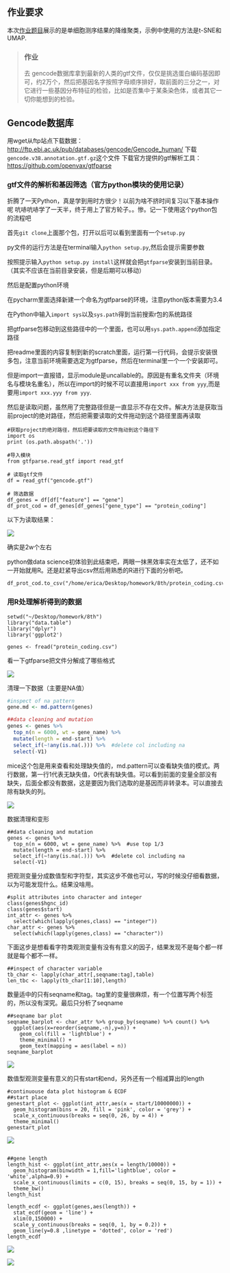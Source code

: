## 作业要求
本次[作业题目](https://mp.weixin.qq.com/s/WVRHrTL2UnrWttEyLGkhVw)展示的是单细胞测序结果的降维聚类，示例中使用的方法是t-SNE和UMAP.

> ### 作业
>
> 去 gencode数据库拿到最新的人类的gtf文件，仅仅是挑选蛋白编码基因即可，约2万个，然后把基因名字按照字母顺序排好，取前面的三分之一，对它进行一些基因分布特征的检验，比如是否集中于某条染色体，或者其它一切你能想到的检验。
>


## Gencode数据库
用wget从ftp站点下载数据：http://ftp.ebi.ac.uk/pub/databases/gencode/Gencode_human/
下载`gencode.v38.annotation.gtf.gz`这个文件
下载官方提供的gtf解析工具：https://github.com/openvax/gtfparse

### gtf文件的解析和基因筛选（官方python模块的使用记录）

折腾了一天Python，真是学到用时方很少！以前为啥不挤时间复习以下基本操作呢
吭哧吭哧学了一天半，终于用上了官方轮子。。惨。记一下使用这个python包的流程吧

首先`git clone`上面那个包，打开以后可以看到里面有一个`setup.py`

py文件的运行方法是在terminal输入`python setup.py`,然后会提示需要参数

按照提示输入`python setup.py install`这样就会把`gtfparse`安装到当前目录。（其实不应该在当前目录安装，但是后期可以移动）

然后是配置python环境

在pycharm里面选择新建一个命名为gtfparse的环境，注意python版本需要为3.4

在Python中输入`import sys`以及`sys.path`得到当前搜索r包的系统路径

把gtfparse包移动到这些路径中的一个里面，也可以用`sys.path.append`添加指定路径

把readme里面的内容复制到新的scratch里面，运行第一行代码，会提示安装很多包，注意当前环境需要选定为gtfparse，然后在terminal里一个一个安装即可。

但是import一直报错，显示module是uncallable的。原因是有重名文件夹（环境名与模块名重名），所以在import的时候不可以直接用`import xxx from yyy`,而是要用`import xxx.yyy from yyy`.

然后是读取问题，虽然用了完整路径但是一直显示不存在文件。解决方法是获取当前project的绝对路径，然后把需要读取的文件拖动到这个路径里面再读取

```
#获取project的绝对路径，然后把要读取的文件拖动到这个路径下
import os
print (os.path.abspath('.'))

#导入模块
from gtfparse.read_gtf import read_gtf

# 读取gtf文件
df = read_gtf("gencode.gtf")

# 筛选数据
df_genes = df[df["feature"] == "gene"]
df_prot_cod = df_genes[df_genes["gene_type"] == "protein_coding"]
```

以下为读取结果：

![](https://files.mdnice.com/user/20439/b4de3d49-18ec-4560-a083-076efcbeca7e.png)


确实是2w个左右

python做data science初体验到此结束吧，两眼一抹黑效率实在太低了，还不如一开始就用R。还是赶紧导出csv然后用熟悉的R进行下面的分析吧。

```
df_prot_cod.to_csv("/home/erica/Desktop/homework/8th/protein_coding.csv")
```

### 用R处理解析得到的数据

```
setwd("~/Desktop/homework/8th")
library("data.table")
library("dplyr")
library('ggplot2')

genes <- fread("protein_coding.csv")

```

看一下gtfparse把文件分解成了哪些格式

![](https://files.mdnice.com/user/20439/d4d8d8e0-5c3d-42a8-a011-8ead19825c1c.png)

清理一下数据（主要是NA值）

```R
#inspect of na pattern
gene.md <- md.pattern(genes)

##data cleaning and mutation
genes <- genes %>% 
  top_n(n = 6000, wt = gene_name) %>% 
  mutate(length = end-start) %>%
  select_if(~!any(is.na(.))) %>%  #delete col including na
  select(-V1)
```

mice这个包是用来查看和处理缺失值的，md.pattern可以查看缺失值的模式。两行数据，第一行1代表无缺失值，0代表有缺失值。可以看到前面的变量全部没有缺失，后面全都没有数据，这是要因为我们选取的是基因而非转录本。可以直接去除有缺失的列。

![](https://files.mdnice.com/user/20439/2f860241-52d6-4b78-b659-b679e108c350.png)


数据清理和变形

```
##data cleaning and mutation
genes <- genes %>% 
  top_n(n = 6000, wt = gene_name) %>%  #use top 1/3
  mutate(length = end-start) %>%
  select_if(~!any(is.na(.))) %>%  #delete col including na
  select(-V1)
```

把观测变量分成数值型和字符型，其实这步不做也可以，写的时候没仔细看数据，以为可能发现什么。结果没啥用。

```
#split attributes into character and integer 
class(genes$hgnc_id)
class(genes$start)
int_attr <- genes %>% 
  select(which(lapply(genes,class) == "integer"))
char_attr <- genes %>% 
  select(which(lapply(genes,class) == "character"))

```

下面这步是想看看字符类观测变量有没有有意义的因子，结果发现不是每个都一样就是每个都不一样。

```
##inspect of character variable
tb_char <- lapply(char_attr[,seqname:tag],table)
len_tbc <- lapply(tb_char[1:10],length)
```

数量适中的只有seqname和tag。tag里的变量很麻烦，有一个位置写两个标签的，所以没有深究。最后只分析了seqname

```
##seqname bar plot  
seqname_barplot <- char_attr %>% group_by(seqname) %>% count() %>%
  ggplot(aes(x=reorder(seqname,-n),y=n)) +
    geom_col(fill = 'lightblue') +
    theme_minimal() +
    geom_text(mapping = aes(label = n))
seqname_barplot
```

![](https://files.mdnice.com/user/20439/c9100c19-441e-4b89-9e57-436a5321154c.png)

数值型观测变量有意义的只有start和end，另外还有一个相减算出的length

```
#continuouse data plot histogram & ECDF
##start place
genestart_plot <- ggplot(int_attr,aes(x = start/10000000)) +
  geom_histogram(bins = 20, fill = 'pink', color = 'grey') +
  scale_x_continuous(breaks = seq(0, 26, by = 4)) +
  theme_minimal()
genestart_plot
```

![](https://files.mdnice.com/user/20439/21faa722-20a6-4350-b9ed-bc87a4ee7e5d.png)

```

##gene length
length_hist <- ggplot(int_attr,aes(x = length/10000)) +
  geom_histogram(binwidth = 1,fill='lightblue', color = 'white',alpha=0.9) +
  scale_x_continuous(limits = c(0, 15), breaks = seq(0, 15, by = 1)) +
  theme_bw()
length_hist

length_ecdf <- ggplot(genes,aes(length)) +
  stat_ecdf(geom = 'line') +
  xlim(0,150000) +
  scale_y_continuous(breaks = seq(0, 1, by = 0.2)) +
  geom_line(y=0.8 ,linetype = 'dotted', color = 'red')
length_ecdf
```


![](https://files.mdnice.com/user/20439/6535e73c-e2a7-46dd-bfcd-498a9cc8fb80.png)


![](https://files.mdnice.com/user/20439/5222b5a9-aba1-4968-961a-9a97683625e9.png)



